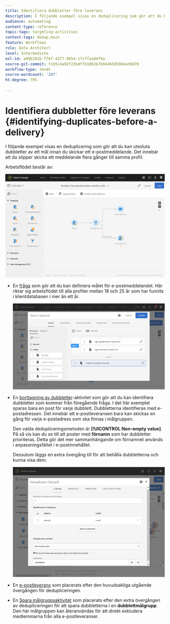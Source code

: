 ```yaml
---
title: Identifiera dubbletter före leverans
description: I följande exempel visas en deduplicering som gör att du kan utesluta dubbletter av ett mål innan du skickar ett e-postmeddelande. Det innebär att du slipper skicka ett meddelande flera gånger till samma profil.
audience: automating
content-type: reference
topic-tags: targeting-activities
context-tags: dedup,main
feature: Workflows
role: Data Architect
level: Intermediate
exl-id: a09b101b-f76f-4377-9854-1fcffaad4f9a
source-git-commit: fcb5c4a92f23bdffd1082b7b044b5859dead9d70
workflow-type: tm+mt
source-wordcount: '287'
ht-degree: 79%

---
```


# Identifiera dubbletter före leverans {#identifying-duplicates-before-a-delivery}

I följande exempel visas en deduplicering som gör att du kan utesluta dubbletter av ett mål innan du skickar ett e-postmeddelande. Det innebär att du slipper skicka ett meddelande flera gånger till samma profil.

Arbetsflödet består av:

![](assets/deduplication_example_workflow.png)

* En [fråga](../../automating/using/query.md) som gör att du kan definiera målet för e-postmeddelandet. Här riktar sig arbetsflödet till alla profiler mellan 18 och 25 år som har funnits i klientdatabasen i mer än ett år.

  ![](assets/deduplication_example_query.png)

* En [borttagning av dubbletter](../../automating/using/deduplication.md)-aktivitet som gör att du kan identifiera dubbletter som kommer från föregående fråga. I det här exemplet sparas bara en post för varje dubblett. Dubbletterna identifieras med e-postadressen. Det innebär att e-postleveransen bara kan skickas en gång för varje e-postadress som ska finnas i målgruppen.

  Den valda dedupliceringsmetoden är **[!UICONTROL Non-empty value]**. På så vis kan du se till att poster med **förnamn** som har dubbletter prioriteras. Detta gör det mer sammanhängande om förnamnet används i anpassningsfältet i e-postinnehållet.

  Dessutom läggs en extra övergång till för att behålla dubbletterna och kunna visa dem.

  ![](assets/deduplication_example_dedup.png)

* En [e-postleverans](../../automating/using/email-delivery.md) som placerats efter den huvudsakliga utgående övergången för dedupliceringen.
* En [Spara målgruppsaktivitet](../../automating/using/save-audience.md) som placerats efter den extra övergången av dedupliceringen för att spara dubbletterna i en **dubblettmålgrupp**. Den här målgruppen kan återanvändas för att direkt exkludera medlemmarna från alla e-postleveranser.
